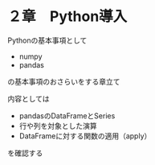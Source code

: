# ２章　Python導入
Pythonの基本事項として

- numpy
- pandas

の基本事項のおさらいをする章立て

内容としては

- pandasのDataFrameとSeries
- 行や列を対象とした演算
- DataFrameに対する関数の適用（apply）

を確認する